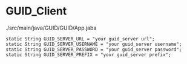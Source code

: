 # GUID_Client

./src/main/java/GUID/GUID/App.jaba 

```
static String GUID_SERVER_URL = "your guid_server url";
static String GUID_SERVER_USERNAME = "your guid_server username";
static String GUID_SERVER_PASSWORD = "your guid_server password";
static String GUID_SERVER_PREFIX = "your guid_server prefix";
```
